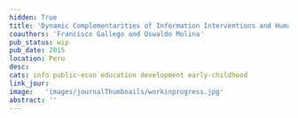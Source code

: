 ```yaml
---
hidden: True
title: 'Dynamic Complementarities of Information Interventions and Human Capital in Peru'
coauthors: 'Francisco Gallego and Oswaldo Molina'
pub_status: wip
pub_date: 2015
location: Peru
desc:
cats: info public-econ education development early-childhood
link_jour:
image:   'images/journalThumbnails/workinprogress.jpg'
abstract: ''
---
```

